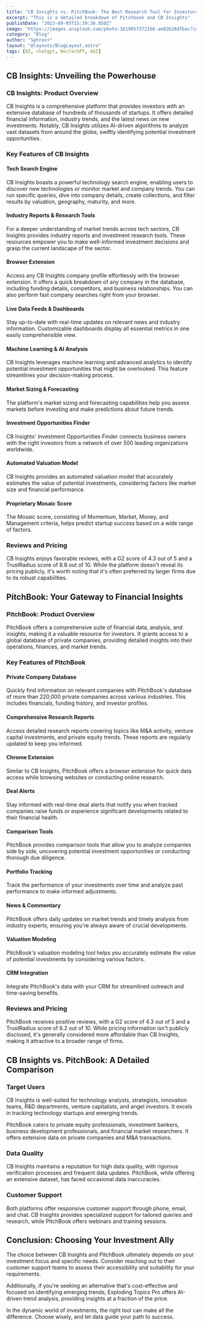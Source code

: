 ```yaml
---
title: "CB Insights vs. PitchBook: The Best Research Tool for Investors in 2023"
excerpt: "This is a detailed breakdown of Pitchbook and CB Insights"
publishDate: "2023-09-05T15:39:36.050Z"
image: "https://images.unsplash.com/photo-1619057372166-ae02628dfbac?ixlib=rb-4.0.3&ixid=M3wxMjA3fDB8MHxwaG90by1wYWdlfHx8fGVufDB8fHx8fA%3D%3D&auto=format&fit=crop&w=1471&q=80"
category: "Blog"
author: "Sphrex+"
layout: "@layouts/BlogLayout.astro"
tags: [AI, chatgpt, NectarGPT, AGI]
---
```


<h2 id="cb-insights-unveiling-the-powerhouse">CB Insights: Unveiling the Powerhouse</h2>
<h3 id="cb-insights-product-overview">CB Insights: Product Overview</h3>
<p>CB Insights is a comprehensive platform that provides investors with an extensive database of hundreds of thousands of startups. It offers detailed financial information, industry trends, and the latest news on new investments. Notably, CB Insights utilizes AI-driven algorithms to analyze vast datasets from around the globe, swiftly identifying potential investment opportunities.</p>
<h3 id="key-features-of-cb-insights">Key Features of CB Insights</h3>
<h4 id="tech-search-engine">Tech Search Engine</h4>
<p>CB Insights boasts a powerful technology search engine, enabling users to discover new technologies or monitor market and company trends. You can run specific queries, dive into company details, create collections, and filter results by valuation, geography, maturity, and more.</p>
<h4 id="industry-reports-research-tools">Industry Reports &amp; Research Tools</h4>
<p>For a deeper understanding of market trends across tech sectors, CB Insights provides industry reports and investment research tools. These resources empower you to make well-informed investment decisions and grasp the current landscape of the sector.</p>
<h4 id="browser-extension">Browser Extension</h4>
<p>Access any CB Insights company profile effortlessly with the browser extension. It offers a quick breakdown of any company in the database, including funding details, competitors, and business relationships. You can also perform fast company searches right from your browser.</p>
<h4 id="live-data-feeds-dashboards">Live Data Feeds &amp; Dashboards</h4>
<p>Stay up-to-date with real-time updates on relevant news and industry information. Customizable dashboards display all essential metrics in one easily comprehensible view.</p>
<h4 id="machine-learning-ai-analysis">Machine Learning &amp; AI Analysis</h4>
<p>CB Insights leverages machine learning and advanced analytics to identify potential investment opportunities that might be overlooked. This feature streamlines your decision-making process.</p>
<h4 id="market-sizing-forecasting">Market Sizing &amp; Forecasting</h4>
<p>The platform&#39;s market sizing and forecasting capabilities help you assess markets before investing and make predictions about future trends.</p>
<h4 id="investment-opportunities-finder">Investment Opportunities Finder</h4>
<p>CB Insights&#39; Investment Opportunities Finder connects business owners with the right investors from a network of over 500 leading organizations worldwide.</p>
<h4 id="automated-valuation-model">Automated Valuation Model</h4>
<p>CB Insights provides an automated valuation model that accurately estimates the value of potential investments, considering factors like market size and financial performance.</p>
<h4 id="proprietary-mosaic-score">Proprietary Mosaic Score</h4>
<p>The Mosaic score, consisting of Momentum, Market, Money, and Management criteria, helps predict startup success based on a wide range of factors.</p>
<h3 id="reviews-and-pricing">Reviews and Pricing</h3>
<p>CB Insights enjoys favorable reviews, with a G2 score of 4.3 out of 5 and a TrustRadius score of 8.8 out of 10. While the platform doesn&#39;t reveal its pricing publicly, it&#39;s worth noting that it&#39;s often preferred by larger firms due to its robust capabilities.</p>
<h2 id="pitchbook-your-gateway-to-financial-insights">PitchBook: Your Gateway to Financial Insights</h2>
<h3 id="pitchbook-product-overview">PitchBook: Product Overview</h3>
<p>PitchBook offers a comprehensive suite of financial data, analysis, and insights, making it a valuable resource for investors. It grants access to a global database of private companies, providing detailed insights into their operations, finances, and market trends.</p>
<h3 id="key-features-of-pitchbook">Key Features of PitchBook</h3>
<h4 id="private-company-database">Private Company Database</h4>
<p>Quickly find information on relevant companies with PitchBook&#39;s database of more than 220,000 private companies across various industries. This includes financials, funding history, and investor profiles.</p>
<h4 id="comprehensive-research-reports">Comprehensive Research Reports</h4>
<p>Access detailed research reports covering topics like M&amp;A activity, venture capital investments, and private equity trends. These reports are regularly updated to keep you informed.</p>
<h4 id="chrome-extension">Chrome Extension</h4>
<p>Similar to CB Insights, PitchBook offers a browser extension for quick data access while browsing websites or conducting online research.</p>
<h4 id="deal-alerts">Deal Alerts</h4>
<p>Stay informed with real-time deal alerts that notify you when tracked companies raise funds or experience significant developments related to their financial health.</p>
<h4 id="comparison-tools">Comparison Tools</h4>
<p>PitchBook provides comparison tools that allow you to analyze companies side by side, uncovering potential investment opportunities or conducting thorough due diligence.</p>
<h4 id="portfolio-tracking">Portfolio Tracking</h4>
<p>Track the performance of your investments over time and analyze past performance to make informed adjustments.</p>
<h4 id="news-commentary">News &amp; Commentary</h4>
<p>PitchBook offers daily updates on market trends and timely analysis from industry experts, ensuring you&#39;re always aware of crucial developments.</p>
<h4 id="valuation-modeling">Valuation Modeling</h4>
<p>PitchBook&#39;s valuation modeling tool helps you accurately estimate the value of potential investments by considering various factors.</p>
<h4 id="crm-integration">CRM Integration</h4>
<p>Integrate PitchBook&#39;s data with your CRM for streamlined outreach and time-saving benefits.</p>
<h3 id="reviews-and-pricing">Reviews and Pricing</h3>
<p>PitchBook receives positive reviews, with a G2 score of 4.3 out of 5 and a TrustRadius score of 8.2 out of 10. While pricing information isn&#39;t publicly disclosed, it&#39;s generally considered more affordable than CB Insights, making it attractive to a broader range of firms.</p>
<h2 id="cb-insights-vs-pitchbook-a-detailed-comparison">CB Insights vs. PitchBook: A Detailed Comparison</h2>
<h3 id="target-users">Target Users</h3>
<p>CB Insights is well-suited for technology analysts, strategists, innovation teams, R&amp;D departments, venture capitalists, and angel investors. It excels in tracking technology startups and emerging trends.</p>
<p>PitchBook caters to private equity professionals, investment bankers, business development professionals, and financial market researchers. It offers extensive data on private companies and M&amp;A transactions.</p>
<h3 id="data-quality">Data Quality</h3>
<p>CB Insights maintains a reputation for high data quality, with rigorous verification processes and frequent data updates. PitchBook, while offering an extensive dataset, has faced occasional data inaccuracies.</p>
<h3 id="customer-support">Customer Support</h3>
<p>Both platforms offer responsive customer support through phone, email, and chat. CB Insights provides specialized support for tailored queries and research, while PitchBook offers webinars and training sessions.</p>
<h2 id="conclusion-choosing-your-investment-ally">Conclusion: Choosing Your Investment Ally</h2>
<p>The choice between CB Insights and PitchBook ultimately depends on your investment focus and specific needs. Consider reaching out to their customer support teams to assess their accessibility and suitability for your requirements.</p>
<p>Additionally, if you&#39;re seeking an alternative that&#39;s cost-effective and focused on identifying emerging trends, Exploding Topics Pro offers AI-driven trend analysis, providing insights at a fraction of the price.</p>
<p>In the dynamic world of investments, the right tool can make all the difference. Choose wisely, and let data guide your path to success.</p>